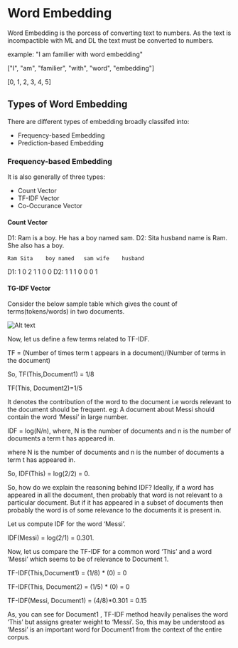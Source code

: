 # Word Embedding

Word Embedding is the porcess of converting text to numbers. As the text is incompactible with ML and DL the text must be converted to numbers. 

example: "I am familier with word embedding"

["I", "am", "familier", "with", "word", "embedding"]

[0, 1, 2, 3, 4, 5]

## Types of Word Embedding

There are different types of embedding broadly classifed into:
- Frequency-based Embedding
- Prediction-based Embedding

### Frequency-based Embedding

It is also generally of three types:

- Count Vector
- TF-IDF Vector
- Co-Occurance Vector

#### Count Vector

D1: Ram is a boy. He has a boy named sam.
D2: Sita husband name is Ram. She also has a boy.

    Ram Sita    boy named   sam wife    husband
D1: 1   0       2   1       1   0       0
D2: 1   1       1   0       0   0       1

#### TG-IDF Vector

Consider the below sample table which gives the count of terms(tokens/words) in two documents.

![Alt text](image.png)

Now, let us define a few terms related to TF-IDF.

TF = (Number of times term t appears in a document)/(Number of terms in the document)

So, TF(This,Document1) = 1/8

TF(This, Document2)=1/5

It denotes the contribution of the word to the document i.e words relevant to the document should be frequent. eg: A document about Messi should contain the word ‘Messi’ in large number.

IDF = log(N/n), where, N is the number of documents and n is the number of documents a term t has appeared in.

where N is the number of documents and n is the number of documents a term t has appeared in.

So, IDF(This) = log(2/2) = 0.

So, how do we explain the reasoning behind IDF? Ideally, if a word has appeared in all the document, then probably that word is not relevant to a particular document. But if it has appeared in a subset of documents then probably the word is of some relevance to the documents it is present in.

Let us compute IDF for the word ‘Messi’.

IDF(Messi) = log(2/1) = 0.301.

Now, let us compare the TF-IDF for a common word ‘This’ and a word ‘Messi’ which seems to be of relevance to Document 1.

TF-IDF(This,Document1) = (1/8) * (0) = 0

TF-IDF(This, Document2) = (1/5) * (0) = 0

TF-IDF(Messi, Document1) = (4/8)*0.301 = 0.15

As, you can see for Document1 , TF-IDF method heavily penalises the word ‘This’ but assigns greater weight to ‘Messi’. So, this may be understood as ‘Messi’ is an important word for Document1 from the context of the entire corpus.


